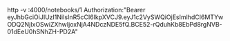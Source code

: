 http -v :4000/notebooks/1 Authorization:"Bearer eyJhbGciOiJIUzI1NiIsInR5cCI6IkpXVCJ9.eyJ1c2VySWQiOjEsImlhdCI6MTYwODQ2NjIxOSwiZXhwIjoxNjA4NDczNDE5fQ.BCE52-rQduhKb8EbPd8rgNVB-01dEeU0hSNhZH-PD2A"



